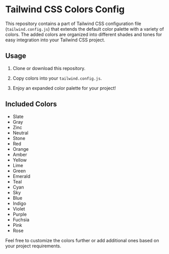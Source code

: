 # Tailwind CSS Colors Config

This repository contains a part of Tailwind CSS configuration file (`tailwind.config.js`) that extends the default color palette with a variety of colors. 
The added colors are organized into different shades and tones for easy integration into your Tailwind CSS project.

## Usage

1. Clone or download this repository.

2. Copy colors into your `tailwind.config.js`.

3. Enjoy an expanded color palette for your project!

## Included Colors

- Slate
- Gray
- Zinc
- Neutral
- Stone
- Red
- Orange
- Amber
- Yellow
- Lime
- Green
- Emerald
- Teal
- Cyan
- Sky
- Blue
- Indigo
- Violet
- Purple
- Fuchsia
- Pink
- Rose

Feel free to customize the colors further or add additional ones based on your project requirements.

